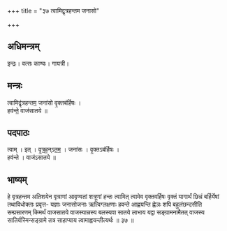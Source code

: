 +++
title = "३७ त्वामिद्वृत्रहन्तम जनासो"

+++
## अधिमन्त्रम्
इन्द्रः। वत्सः काण्वः। गायत्री।

## मन्त्रः
त्वामिद्वृ॑त्रहन्तम॒ जना॑सो वृ॒क्तब॑र्हिषः ।  
हव॑न्ते॒ वाज॑सातये ॥

## पदपाठः
त्वाम् । इत् । वृ॒त्र॒ह॒न्ऽत॒म॒ । जना॑सः । वृ॒क्तऽब॑र्हिषः ।  
हव॑न्ते । वाज॑ऽसातये ॥

## भाष्यम्
हे वृत्रहन्तम अतिशयेन वृत्राणां आवृण्वतां शत्रूणां हन्तः त्वामित् त्वामेव वृक्तवर्हिषः वृक्तं यागार्थं छिन्नं बर्हिर्येषां तथाविधोक्ताः प्रवृत्त- यज्ञाः जनासोजनाः ऋत्विग्लक्षणाः हवन्ते आह्वयन्ति ह्वेञः शपि बहुलंछन्दसीति सम्प्रसारणम् किमर्थं वाजसातये वाजस्यान्नस्य बलस्यवा सातये लाभाय यद्वा सङ्ग्रामनामैतत् वाजस्य सातिर्यस्मिन्सङ्ग्रामे तत्र साहाप्याय त्वामाह्वयन्तीत्यर्थः ॥ ३७ ॥